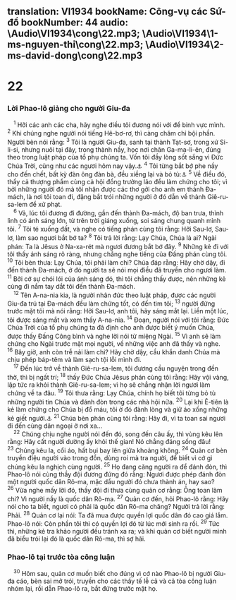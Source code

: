 translation: VI1934
bookName: Công-vụ các Sứ-đồ 
bookNumber: 44
audio: \Audio\VI1934\cong\22.mp3; \Audio\VI1934\1-ms-nguyen-thi\cong\22.mp3; \Audio\VI1934\2-ms-david-dong\cong\22.mp3
-------

<div class="title"><h1>22</h1><h3>Lời Phao-lô giảng cho người Giu-đa</h3></div>
<span class="verse cong_22_1"> <sup>1</sup> Hỡi các anh các cha, hãy nghe điều tôi đương nói với để binh vực mình. </span>
<span class="verse cong_22_2"><sup>2</sup> Khi chúng nghe người nói tiếng Hê-bơ-rơ, thì càng chăm chỉ bội phần. Người bèn nói rằng: </span>
<span class="verse cong_22_3"><sup>3</sup> Tôi là người Giu-đa, sanh tại thành Tạt-sơ, trong xứ Si-li-si, nhưng nuôi tại đây, trong thành nầy, học nơi chân Ga-ma-li-ên, đúng theo trong luật pháp của tổ phụ chúng ta. Vốn tôi đầy lòng sốt sắng vì Đức Chúa Trời, cũng như các ngươi hôm nay vậy.<a data-toggle="tooltip" data-placement="bottom" title="Cong 5:34-39">⚓</a></span>
<span class="verse cong_22_4"><sup>4</sup> Tôi từng bắt bớ phe nầy cho đến chết, bất kỳ đàn ông đàn bà, đều xiềng lại và bỏ tù:<a data-toggle="tooltip" data-placement="bottom" title="Cong 8:3; 26:9-11">⚓</a></span>
<span class="verse cong_22_5"><sup>5</sup> Về điều đó, thầy cả thượng phẩm cùng cả hội đồng trưởng lão đều làm chứng cho tôi; vì bởi những người đó mà tôi nhận được các thơ gởi cho anh em thành Đa-mách, là nơi tôi toan đi, đặng bắt trói những người ở đó dẫn về thành Giê-ru-sa-lem để xử phạt. <br/></span>
<span class="verse cong_22_6"> <sup>6</sup> Vả, lúc tôi đương đi đường, gần đến thành Đa-mách, độ ban trưa, thình lình có ánh sáng lớn, từ trên trời giáng xuống, soi sáng chung quanh mình tôi. </span>
<span class="verse cong_22_7"><sup>7</sup> Tôi té xuống đất, và nghe có tiếng phán cùng tôi rằng: Hỡi Sau-lơ, Sau-lơ, làm sao ngươi bắt bớ ta? </span>
<span class="verse cong_22_8"><sup>8</sup> Tôi trả lời rằng: Lạy Chúa, Chúa là ai? Ngài phán: Ta là Jêsus ở Na-xa-rét mà ngươi đương bắt bớ đây. </span>
<span class="verse cong_22_9"><sup>9</sup> Những kẻ đi với tôi thấy ánh sáng rõ ràng, nhưng chẳng nghe tiếng của Đấng phán cùng tôi. </span>
<span class="verse cong_22_10"><sup>10</sup> Tôi bèn thưa: Lạy Chúa, tôi phải làm chi? Chúa đáp rằng: Hãy chờ dậy, đi đến thành Đa-mách, ở đó người ta sẽ nói mọi điều đã truyền cho ngươi làm. </span>
<span class="verse cong_22_11"><sup>11</sup> Bởi cớ sự chói lói của ánh sáng đó, thì tôi chẳng thấy được, nên những kẻ cùng đi nắm tay dắt tôi đến thành Đa-mách. <br/></span>
<span class="verse cong_22_12"> <sup>12</sup> Tên A-na-nia kia, là người nhân đức theo luật pháp, được các người Giu-đa trú tại Đa-mách đều làm chứng tốt, có đến tìm tôi; </span>
<span class="verse cong_22_13"><sup>13</sup> người đứng trước mặt tôi mà nói rằng: Hỡi Sau-lơ, anh tôi, hãy sáng mắt lại. Liền một lúc, tôi được sáng mắt và xem thấy A-na-nia. </span>
<span class="verse cong_22_14"><sup>14</sup> Đoạn, người nói với tôi rằng: Đức Chúa Trời của tổ phụ chúng ta đã định cho anh được biết ý muốn Chúa, được thấy Đấng Công bình và nghe lời nói từ miệng Ngài. </span>
<span class="verse cong_22_15"><sup>15</sup> Vì anh sẽ làm chứng cho Ngài trước mặt mọi người, về những việc anh đã thấy và nghe. </span>
<span class="verse cong_22_16"><sup>16</sup> Bây giờ, anh còn trễ nải làm chi? Hãy chờ dậy, cầu khẩn danh Chúa mà chịu phép báp-têm và làm sạch tội lỗi mình đi. <br/></span>
<span class="verse cong_22_17"> <sup>17</sup> Đến lúc trở về thành Giê-ru-sa-lem, tôi đương cầu nguyện trong đền thờ, thì bị ngất trí; </span>
<span class="verse cong_22_18"><sup>18</sup> thấy Đức Chúa Jêsus phán cùng tôi rằng: Hãy vội vàng, lập tức ra khỏi thành Giê-ru-sa-lem; vì họ sẽ chẳng nhận lời ngươi làm chứng về ta đâu. </span>
<span class="verse cong_22_19"><sup>19</sup> Tôi thưa rằng: Lạy Chúa, chính họ biết tôi từng bỏ tù những người tin Chúa và đánh đòn trong các nhà hội nữa. </span>
<span class="verse cong_22_20"><sup>20</sup> Lại khi Ê-tiên là kẻ làm chứng cho Chúa bị đổ máu, tôi ở đó đành lòng và giữ áo xống những kẻ giết người.<a data-toggle="tooltip" data-placement="bottom" title="Cong 7:58">⚓</a></span>
<span class="verse cong_22_21"><sup>21</sup> Chúa bèn phán cùng tôi rằng: Hãy đi, vì ta toan sai ngươi đi đến cùng dân ngoại ở nơi xa… <br/></span>
<span class="verse cong_22_22"> <sup>22</sup> Chúng chịu nghe người nói đến đó, song đến câu ấy, thì vùng kêu lên rằng: Hãy cất người dường ấy khỏi thế gian! Nó chẳng đáng sống đâu! </span>
<span class="verse cong_22_23"><sup>23</sup> Chúng kêu la, cổi áo, hất bụi bay lên giữa khoảng không. </span>
<span class="verse cong_22_24"><sup>24</sup> Quản cơ bèn truyền điệu người vào trong đồn, dùng roi mà tra người, để biết vì cớ gì chúng kêu la nghịch cùng người. </span>
<span class="verse cong_22_25"><sup>25</sup> Họ đang căng người ra để đánh đòn, thì Phao-lô nói cùng thầy đội đương đứng đó rằng: Ngươi được phép đánh đòn một người quốc dân Rô-ma, mặc dầu người đó chưa thành án, hay sao? </span>
<span class="verse cong_22_26"><sup>26</sup> Vừa nghe mấy lời đó, thầy đội đi thưa cùng quản cơ rằng: Ông toan làm chi? Vì người nầy là quốc dân Rô-ma. </span>
<span class="verse cong_22_27"><sup>27</sup> Quản cơ đến, hỏi Phao-lô rằng: Hãy nói cho ta biết, ngươi có phải là quốc dân Rô-ma chăng? Người trả lời rằng: Phải. </span>
<span class="verse cong_22_28"><sup>28</sup> Quản cơ lại nói: Ta đã mua được quyền lợi quốc dân đó cao giá lắm. Phao-lô nói: Còn phần tôi thì có quyền lợi đó từ lúc mới sinh ra rồi. </span>
<span class="verse cong_22_29"><sup>29</sup> Tức thì, những kẻ tra khảo người đều tránh xa ra; và khi quản cơ biết người mình đã biểu trói lại đó là quốc dân Rô-ma, thì sợ hãi. <br/></span>
<div class="title"><h3>Phao-lô tại trước tòa công luận</h3></div>
<span class="verse cong_22_30"> <sup>30</sup> Hôm sau, quản cơ muốn biết cho đúng vì cớ nào Phao-lô bị người Giu-đa cáo, bèn sai mở trói, truyền cho các thầy tế lễ cả và cả tòa công luận nhóm lại, rồi dẫn Phao-lô ra, bắt đứng trước mặt họ. <br/> <br/></span>
